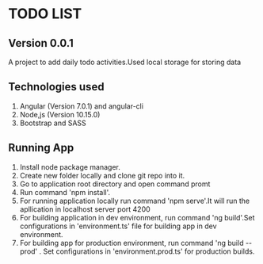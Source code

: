 # TODO LIST
## Version 0.0.1

A project to add daily todo activities.Used local storage for storing data

## Technologies used
1. Angular (Version 7.0.1) and angular-cli
2. Node,js (Version 10.15.0)
3. Bootstrap and SASS

## Running App

1. Install node package manager.
2. Create new folder locally and clone git repo into it.
3. Go to application root directory and open command promt
4. Run command 'npm install'.
5. For running application locally run command 'npm serve'.It will run the apllication in localhost server port 4200
6. For building application in dev environment, run command 'ng build'.Set configurations in 'environment.ts' file for 
   building app in dev environment.
7. For building app for production environment, run command 'ng build --prod' . Set configurations in 'environment.prod.ts'
   for production builds.

